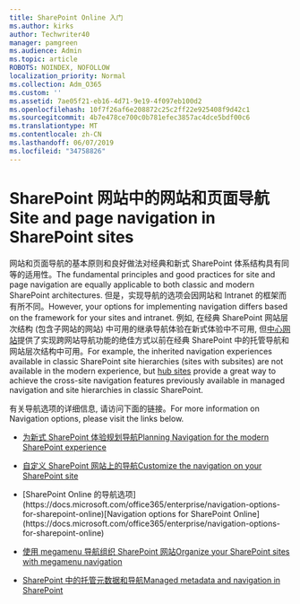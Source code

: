 ```yaml
---
title: SharePoint Online 入门
ms.author: kirks
author: Techwriter40
manager: pamgreen
ms.audience: Admin
ms.topic: article
ROBOTS: NOINDEX, NOFOLLOW
localization_priority: Normal
ms.collection: Adm_O365
ms.custom: ''
ms.assetid: 7ae05f21-eb16-4d71-9e19-4f097eb100d2
ms.openlocfilehash: 10f7f26af6e208872c25c2ff22e925408f9d42c1
ms.sourcegitcommit: 4b7e478ce700c0b781efec3857ac4dce5bdf00c6
ms.translationtype: MT
ms.contentlocale: zh-CN
ms.lasthandoff: 06/07/2019
ms.locfileid: "34758826"
---
```

# <a name="site-and-page-navigation-in-sharepoint-sites"></a><span data-ttu-id="54236-102">SharePoint 网站中的网站和页面导航</span><span class="sxs-lookup"><span data-stu-id="54236-102">Site and page navigation in SharePoint sites</span></span>

<span data-ttu-id="54236-103">网站和页面导航的基本原则和良好做法对经典和新式 SharePoint 体系结构具有同等的适用性。</span><span class="sxs-lookup"><span data-stu-id="54236-103">The fundamental principles and good practices for site and page navigation are equally applicable to both classic and modern SharePoint architectures.</span></span> <span data-ttu-id="54236-104">但是，实现导航的选项会因网站和 Intranet 的框架而有所不同。</span><span class="sxs-lookup"><span data-stu-id="54236-104">However, your options for implementing navigation differs based on the framework for your sites and intranet.</span></span> <span data-ttu-id="54236-105">例如, 在经典 SharePoint 网站层次结构 (包含子网站的网站) 中可用的继承导航体验在新式体验中不可用, 但[中心网站](https://support.office.com/article/fe26ae84-14b7-45b6-a6d1-948b3966427f)提供了实现跨网站导航功能的绝佳方式以前在经典 SharePoint 中的托管导航和网站层次结构中可用。</span><span class="sxs-lookup"><span data-stu-id="54236-105">For example, the inherited navigation experiences available in classic SharePoint site hierarchies (sites with subsites) are not available in the modern experience, but [hub sites](https://support.office.com/article/fe26ae84-14b7-45b6-a6d1-948b3966427f) provide a great way to achieve the cross-site navigation features previously available in managed navigation and site hierarchies in classic SharePoint.</span></span>

 <span data-ttu-id="54236-106">有关导航选项的详细信息, 请访问下面的链接。</span><span class="sxs-lookup"><span data-stu-id="54236-106">For more information on Navigation options, please visit the links below.</span></span>

 - [<span data-ttu-id="54236-107">为新式 SharePoint 体验规划导航</span><span class="sxs-lookup"><span data-stu-id="54236-107">Planning Navigation for the modern SharePoint experience</span></span>](https://docs.microsoft.com/sharepoint/plan-navigation-modern-experience)

- [<span data-ttu-id="54236-108">自定义 SharePoint 网站上的导航</span><span class="sxs-lookup"><span data-stu-id="54236-108">Customize the navigation on your SharePoint site</span></span>](https://support.office.com/article/customize-the-navigation-on-your-sharepoint-site-3cd61ae7-a9ed-4e1e-bf6d-4655f0bf25ca)

- <span data-ttu-id="54236-109">
  [SharePoint Online 的导航选项](https://docs.microsoft.com/office365/enterprise/navigation-options-for-sharepoint-online)</span><span class="sxs-lookup"><span data-stu-id="54236-109">[Navigation options for SharePoint Online](https://docs.microsoft.com/office365/enterprise/navigation-options-for-sharepoint-online)</span></span>
 
- [<span data-ttu-id="54236-110">使用 megamenu 导航组织 SharePoint 网站</span><span class="sxs-lookup"><span data-stu-id="54236-110">Organize your SharePoint sites with megamenu navigation</span></span>](https://techcommunity.microsoft.com/t5/Microsoft-SharePoint-Blog/Organize-your-SharePoint-sites-with-megamenu-navigation-and-new/ba-p/328068)

- [<span data-ttu-id="54236-111">SharePoint 中的托管元数据和导航</span><span class="sxs-lookup"><span data-stu-id="54236-111">Managed metadata and navigation in SharePoint</span></span>](https://docs.microsoft.com/sharepoint/dev/general-development/managed-metadata-and-navigation-in-sharepoint)


